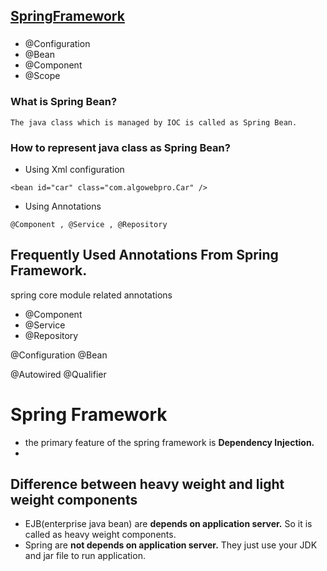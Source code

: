 ## [SpringFramework](https://github.com/swapnilk30/SpringFramework)





### 
- @Configuration
- @Bean
- @Component
- @Scope






### What is Spring Bean?
    The java class which is managed by IOC is called as Spring Bean.

### How to represent java class as Spring Bean?
- Using Xml configuration
```
<bean id="car" class="com.algowebpro.Car" />
```
- Using Annotations
```
@Component , @Service , @Repository
```

## Frequently Used Annotations From Spring Framework.

spring core module related annotations
- @Component
- @Service 
- @Repository

@Configuration
@Bean

@Autowired
@Qualifier



# Spring Framework
- the primary feature of the spring framework is **Dependency Injection.**
- 

## Difference between heavy weight and light weight components

- EJB(enterprise java bean) are **depends on application server.** So it is called as heavy weight components.
- Spring are **not depends on application server.** They just use your JDK and jar file to run application.

